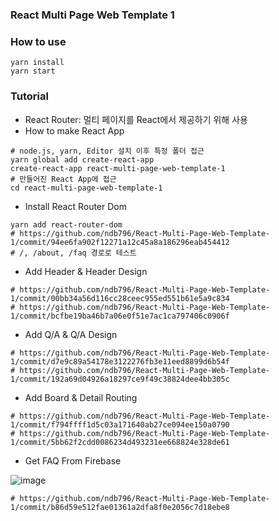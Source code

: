 ### React Multi Page Web Template 1

### How to use
```
yarn install
yarn start
```
### Tutorial
* React Router: 멀티 페이지를 React에서 제공하기 위해 사용
* How to make React App
```
# node.js, yarn, Editor 설치 이후 특정 폴더 접근
yarn global add create-react-app
create-react-app react-multi-page-web-template-1
# 만들어진 React App에 접근
cd react-multi-page-web-template-1
```
* Install React Router Dom
```
yarn add react-router-dom
# https://github.com/ndb796/React-Multi-Page-Web-Template-1/commit/94ee6fa902f12271a12c45a8a186296eab454412
# /, /about, /faq 경로로 테스트
```
* Add Header & Header Design
```
# https://github.com/ndb796/React-Multi-Page-Web-Template-1/commit/00bb34a56d116cc28ceec955ed551b61e5a9c834
# https://github.com/ndb796/React-Multi-Page-Web-Template-1/commit/bcfbe19ba46b7a06e0f51e7ac1ca797406c0906f
```
* Add Q/A & Q/A Design
```
# https://github.com/ndb796/React-Multi-Page-Web-Template-1/commit/d7e9c89a54178e3122276fb3e11eed8899d6b54f
# https://github.com/ndb796/React-Multi-Page-Web-Template-1/commit/192a69d04926a18297ce9f49c38824dee4bb305c
```
* Add Board & Detail Routing
```
# https://github.com/ndb796/React-Multi-Page-Web-Template-1/commit/f794ffff1d5c03a171640ab27ce094ee150a0790
# https://github.com/ndb796/React-Multi-Page-Web-Template-1/commit/5bb62f2cdd0086234d493231ee668824e328de61
````
* Get FAQ From Firebase

![image](https://user-images.githubusercontent.com/16822641/58227791-530d6100-7d67-11e9-8649-3646825e1829.png)
```
# https://github.com/ndb796/React-Multi-Page-Web-Template-1/commit/b86d59e512fae01361a2dfa8f0e2056c7d18ebe8
```
